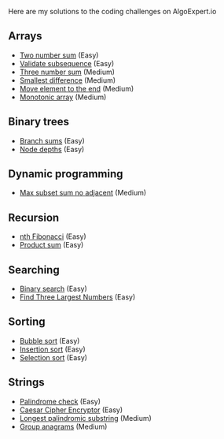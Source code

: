 Here are my solutions to the coding challenges on AlgoExpert.io

## Arrays

- [Two number sum](./two_number_sum.py) (Easy)
- [Validate subsequence](./validate_susbequence.py) (Easy)
- [Three number sum](./three_number_sum.py) (Medium)
- [Smallest difference](./smallest_difference.py) (Medium)
- [Move element to the end](./move_element_to_the_end.py) (Medium)
- [Monotonic array](./monotonic_array.py) (Medium)

## Binary trees

- [Branch sums](./branch_sums.py) (Easy)
- [Node depths](./node_depths.py) (Easy)

## Dynamic programming
- [Max subset sum no adjacent](./max_subset_sum_no_adjacent.py) (Medium)

## Recursion

- [nth Fibonacci](./nth_fibonacci.py) (Easy)
- [Product sum](./product_sum.py) (Easy)

## Searching

- [Binary search](./binary_search.py) (Easy)
- [Find Three Largest Numbers](./find_three_largest_numbers.py) (Easy)

## Sorting

- [Bubble sort](./bubble_sort.py) (Easy)
- [Insertion sort](./insertion_sort.py) (Easy)
- [Selection sort](./selection_sort.py) (Easy)

## Strings

- [Palindrome check](./palindrome_check.py) (Easy)
- [Caesar Cipher Encryptor](./caesar_cipher_encryptor.py) (Easy)
- [Longest palindromic substring](./longest_palindromic_substring.py) (Medium)
- [Group anagrams](./group_anagrams.py) (Medium)

